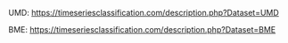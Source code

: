 UMD: https://timeseriesclassification.com/description.php?Dataset=UMD

BME: https://timeseriesclassification.com/description.php?Dataset=BME

